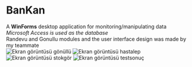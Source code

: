 # BanKan
 A **WinForms** desktop application for monitoring/manipulating data <br>
 <i>Microsoft Access is used as the database</i>
<br> 
Randevu and Gonullu modules and the user interface design was made by my teammate
<br>
![Ekran görüntüsü gönüllü](https://github.com/Aleyna-B/BanKan/assets/122743833/b92a2632-e942-44e6-8a59-a122f36b801b)
![Ekran görüntüsü hastalep](https://github.com/Aleyna-B/BanKan/assets/122743833/e7a029b2-7be2-41c5-a6ae-de42e8899228)
![Ekran görüntüsü stokgör](https://github.com/Aleyna-B/BanKan/assets/122743833/5d2ddba6-81d8-4b71-8765-0d37462e1b2a)
![Ekran görüntüsü testsonuç](https://github.com/Aleyna-B/BanKan/assets/122743833/769f21ed-9647-43f0-a222-2fea80e96de6)
